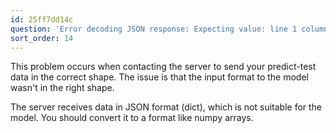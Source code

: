 ```yaml
---
id: 25ff7dd14c
question: 'Error decoding JSON response: Expecting value: line 1 column 1 (char 0)'
sort_order: 14
---
```


This problem occurs when contacting the server to send your predict-test data in the correct shape. The issue is that the input format to the model wasn't in the right shape.

The server receives data in JSON format (dict), which is not suitable for the model. You should convert it to a format like numpy arrays.